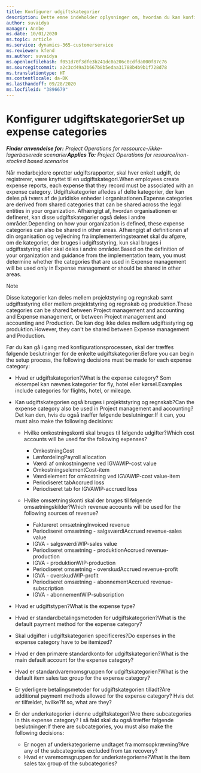 ```yaml
---
title: Konfigurer udgiftskategorier
description: Dette emne indeholder oplysninger om, hvordan du kan konfigurere udgiftskategorier og delte kategorier for udgiftsrapporter.
author: suvaidya
manager: Annbe
ms.date: 10/01/2020
ms.topic: article
ms.service: dynamics-365-customerservice
ms.reviewer: kfend
ms.author: suvaidya
ms.openlocfilehash: f051d70f3dfe3b241dc0a206c0cdfda000f87c76
ms.sourcegitcommit: a2c3cd49a3b667b8b5edaa31788b4b9b1f728d78
ms.translationtype: HT
ms.contentlocale: da-DK
ms.lasthandoff: 09/28/2020
ms.locfileid: "3896679"
---
```

# <a name="set-up-expense-categories"></a><span data-ttu-id="ed1a2-103">Konfigurer udgiftskategorier</span><span class="sxs-lookup"><span data-stu-id="ed1a2-103">Set up expense categories</span></span>

<span data-ttu-id="ed1a2-104">_**Finder anvendelse for:** Project Operations for ressource-/ikke-lagerbaserede scenarier_</span><span class="sxs-lookup"><span data-stu-id="ed1a2-104">_**Applies To:** Project Operations for resource/non-stocked based scenarios_</span></span>

<span data-ttu-id="ed1a2-105">Når medarbejdere opretter udgiftsrapporter, skal hver enkelt udgift, de registrerer, være knyttet til en udgiftskategori.</span><span class="sxs-lookup"><span data-stu-id="ed1a2-105">When employees create expense reports, each expense that they record must be associated with an expense category.</span></span> <span data-ttu-id="ed1a2-106">Udgiftskategorier afledes af delte kategorier, der kan deles på tværs af de juridiske enheder i organisationen.</span><span class="sxs-lookup"><span data-stu-id="ed1a2-106">Expense categories are derived from shared categories that can be shared across the legal entities in your organization.</span></span> <span data-ttu-id="ed1a2-107">Afhængigt af, hvordan organisationen er defineret, kan disse udgiftskategorier også deles i andre områder.</span><span class="sxs-lookup"><span data-stu-id="ed1a2-107">Depending on how your organization is defined, these expense categories can also be shared in other areas.</span></span> <span data-ttu-id="ed1a2-108">Afhængigt af definitionen af din organisation og vejledning fra implementeringsteamet skal du afgøre, om de kategorier, der bruges i udgiftsstyring, kun skal bruges i udgiftsstyring eller skal deles i andre områder.</span><span class="sxs-lookup"><span data-stu-id="ed1a2-108">Based on the definition of your organization and guidance from the implementation team, you must determine whether the categories that are used in Expense management will be used only in Expense management or should be shared in other areas.</span></span>

> [!NOTE]
> <span data-ttu-id="ed1a2-109">Disse kategorier kan deles mellem projektstyring og regnskab samt udgiftsstyring eller mellem projektstyring og regnskab og produktion.</span><span class="sxs-lookup"><span data-stu-id="ed1a2-109">These categories can be shared between Project management and accounting and Expense management, or between Project management and accounting and Production.</span></span> <span data-ttu-id="ed1a2-110">De kan dog ikke deles mellem udgiftsstyring og produktion.</span><span class="sxs-lookup"><span data-stu-id="ed1a2-110">However, they can't be shared between Expense management and Production.</span></span>

<span data-ttu-id="ed1a2-111">Før du kan gå i gang med konfigurationsprocessen, skal der træffes følgende beslutninger for de enkelte udgiftskategorier:</span><span class="sxs-lookup"><span data-stu-id="ed1a2-111">Before you can begin the setup process, the following decisions must be made for each expense category:</span></span>

- <span data-ttu-id="ed1a2-112">Hvad er udgiftskategorien?</span><span class="sxs-lookup"><span data-stu-id="ed1a2-112">What is the expense category?</span></span> <span data-ttu-id="ed1a2-113">Som eksempel kan nævnes kategorier for fly, hotel eller kørsel.</span><span class="sxs-lookup"><span data-stu-id="ed1a2-113">Examples include categories for flights, hotel, or mileage.</span></span>
- <span data-ttu-id="ed1a2-114">Kan udgiftskategorien også bruges i projektstyring og regnskab?</span><span class="sxs-lookup"><span data-stu-id="ed1a2-114">Can the expense category also be used in Project management and accounting?</span></span> <span data-ttu-id="ed1a2-115">Det kan den, hvis du også træffer følgende beslutninger:</span><span class="sxs-lookup"><span data-stu-id="ed1a2-115">If it can, you must also make the following decisions:</span></span>

    - <span data-ttu-id="ed1a2-116">Hvilke omkostningskonti skal bruges til følgende udgifter?</span><span class="sxs-lookup"><span data-stu-id="ed1a2-116">Which cost accounts will be used for the following expenses?</span></span>

        - <span data-ttu-id="ed1a2-117">Omkostning</span><span class="sxs-lookup"><span data-stu-id="ed1a2-117">Cost</span></span>
        - <span data-ttu-id="ed1a2-118">Lønfordeling</span><span class="sxs-lookup"><span data-stu-id="ed1a2-118">Payroll allocation</span></span>
        - <span data-ttu-id="ed1a2-119">Værdi af omkostningerne ved IGVA</span><span class="sxs-lookup"><span data-stu-id="ed1a2-119">WIP-cost value</span></span>
        - <span data-ttu-id="ed1a2-120">Omkostningselement</span><span class="sxs-lookup"><span data-stu-id="ed1a2-120">Cost-item</span></span>
        - <span data-ttu-id="ed1a2-121">Værdielement for omkostning ved IGVA</span><span class="sxs-lookup"><span data-stu-id="ed1a2-121">WIP-cost value-item</span></span>
        - <span data-ttu-id="ed1a2-122">Periodiseret tab</span><span class="sxs-lookup"><span data-stu-id="ed1a2-122">Accrued loss</span></span>
        - <span data-ttu-id="ed1a2-123">Periodiseret tab for IGVA</span><span class="sxs-lookup"><span data-stu-id="ed1a2-123">WIP-accrued loss</span></span>

    - <span data-ttu-id="ed1a2-124">Hvilke omsætningskonti skal der bruges til følgende omsætningskilder?</span><span class="sxs-lookup"><span data-stu-id="ed1a2-124">Which revenue accounts will be used for the following sources of revenue?</span></span>

        - <span data-ttu-id="ed1a2-125">Faktureret omsætning</span><span class="sxs-lookup"><span data-stu-id="ed1a2-125">Invoiced revenue</span></span>
        - <span data-ttu-id="ed1a2-126">Periodiseret omsætning - salgsværdi</span><span class="sxs-lookup"><span data-stu-id="ed1a2-126">Accrued revenue-sales value</span></span>
        - <span data-ttu-id="ed1a2-127">IGVA - salgsværdi</span><span class="sxs-lookup"><span data-stu-id="ed1a2-127">WIP-sales value</span></span>
        - <span data-ttu-id="ed1a2-128">Periodiseret omsætning - produktion</span><span class="sxs-lookup"><span data-stu-id="ed1a2-128">Accrued revenue-production</span></span>
        - <span data-ttu-id="ed1a2-129">IGVA - produktion</span><span class="sxs-lookup"><span data-stu-id="ed1a2-129">WIP-production</span></span>
        - <span data-ttu-id="ed1a2-130">Periodiseret omsætning - overskud</span><span class="sxs-lookup"><span data-stu-id="ed1a2-130">Accrued revenue-profit</span></span>
        - <span data-ttu-id="ed1a2-131">IGVA - overskud</span><span class="sxs-lookup"><span data-stu-id="ed1a2-131">WIP-profit</span></span>
        - <span data-ttu-id="ed1a2-132">Periodiseret omsætning - abonnement</span><span class="sxs-lookup"><span data-stu-id="ed1a2-132">Accrued revenue-subscription</span></span>
        - <span data-ttu-id="ed1a2-133">IGVA - abonnement</span><span class="sxs-lookup"><span data-stu-id="ed1a2-133">WIP-subscription</span></span>

- <span data-ttu-id="ed1a2-134">Hvad er udgiftstypen?</span><span class="sxs-lookup"><span data-stu-id="ed1a2-134">What is the expense type?</span></span>
- <span data-ttu-id="ed1a2-135">Hvad er standardbetalingsmetoden for udgiftskategorien?</span><span class="sxs-lookup"><span data-stu-id="ed1a2-135">What is the default payment method for the expense category?</span></span>
- <span data-ttu-id="ed1a2-136">Skal udgifter i udgiftskategorien specificeres?</span><span class="sxs-lookup"><span data-stu-id="ed1a2-136">Do expenses in the expense category have to be itemized?</span></span>
- <span data-ttu-id="ed1a2-137">Hvad er den primære standardkonto for udgiftskategorien?</span><span class="sxs-lookup"><span data-stu-id="ed1a2-137">What is the main default account for the expense category?</span></span>
- <span data-ttu-id="ed1a2-138">Hvad er standardvaremomsgruppen for udgiftskategorien?</span><span class="sxs-lookup"><span data-stu-id="ed1a2-138">What is the default item sales tax group for the expense category?</span></span>
- <span data-ttu-id="ed1a2-139">Er yderligere betalingsmetoder for udgiftskategorien tilladt?</span><span class="sxs-lookup"><span data-stu-id="ed1a2-139">Are additional payment methods allowed for the expense category?</span></span> <span data-ttu-id="ed1a2-140">Hvis det er tilfældet, hvilke?</span><span class="sxs-lookup"><span data-stu-id="ed1a2-140">If so, what are they?</span></span>
- <span data-ttu-id="ed1a2-141">Er der underkategorier i denne udgiftskategori?</span><span class="sxs-lookup"><span data-stu-id="ed1a2-141">Are there subcategories in this expense category?</span></span> <span data-ttu-id="ed1a2-142">I så fald skal du også træffer følgende beslutninger:</span><span class="sxs-lookup"><span data-stu-id="ed1a2-142">If there are subcategories, you must also make the following decisions:</span></span>

    - <span data-ttu-id="ed1a2-143">Er nogen af underkategorierne undtaget fra momsopkrævning?</span><span class="sxs-lookup"><span data-stu-id="ed1a2-143">Are any of the subcategories excluded from tax recovery?</span></span>
    - <span data-ttu-id="ed1a2-144">Hvad er varemomsgruppen for underkategorierne?</span><span class="sxs-lookup"><span data-stu-id="ed1a2-144">What is the item sales tax group of the subcategories?</span></span>
